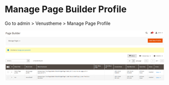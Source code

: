 # Manage Page Builder Profile

Go to admin &gt; Venustheme &gt; Manage Page Profile

![Manage Page Builder Profile](../.gitbook/assets/manage_pagebuilder_profiles.png)

